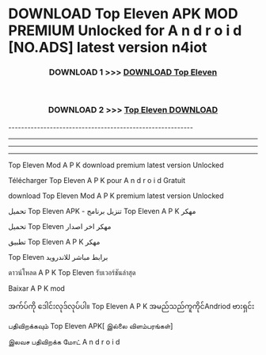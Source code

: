 # DOWNLOAD Top Eleven  APK MOD PREMIUM Unlocked for A n d r o i d [NO.ADS] latest version n4iot 



<div align="center">

<h3>DOWNLOAD 1 >>> <a href="https://getmod2.web.app/?judul=Top Eleven ">DOWNLOAD Top Eleven </a></h3><br>

<h3>DOWNLOAD 2 >>> <a href="https://getmod2.web.app/?judul=Top Eleven ">Top Eleven  DOWNLOAD </a></h3>

</div>
----------------------------------------------------------

----------------------------------------------------------

----------------------------------------------------------

----------------------------------------------------------

Top Eleven  Mod A P K download premium latest version Unlocked

Télécharger Top Eleven  A P K pour A n d r o i d Gratuit

download Top Eleven  Mod A P K premium latest version Unlocked

تحميل Top Eleven  APK - تنزيل برنامج Top Eleven  A P K مهكر

تحميل Top Eleven  مهكر اخر اصدار

تطبيق Top Eleven  A P K مهكر

Top Eleven  برابط مباشر للاندرويد

ดาวน์โหลด A P K Top Eleven  รับเวอร์ชันล่าสุด

Baixar A P K mod

အက်ပ်ကို ဒေါင်းလုဒ်လုပ်ပါ။ Top Eleven  A P K အမည်သည်ကူကိုင်Andriod ဗားရှင်း

பதிவிறக்கவும் Top Eleven  APK[ இல்லை விளம்பரங்கள்] 
 
இலவச பதிவிறக்க மோட் A n d r o i d



